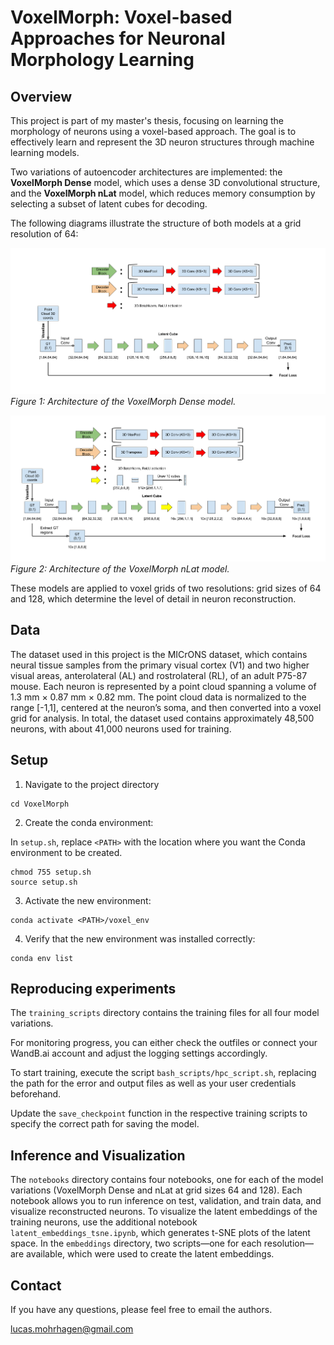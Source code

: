 # VoxelMorph: Voxel-based Approaches for Neuronal Morphology Learning

## Overview
This project is part of my master's thesis, focusing on learning the morphology of neurons using a voxel-based approach. The goal is to effectively learn and represent the 3D neuron structures through machine learning models.

Two variations of autoencoder architectures are implemented: the **VoxelMorph Dense** model, which uses a dense 3D convolutional structure, and the **VoxelMorph nLat** model, which reduces memory consumption by selecting a subset of latent cubes for decoding.

The following diagrams illustrate the structure of both models at a grid resolution of 64:

![VoxelMorph Dense Architecture](graphs/arch_dense.png)
*Figure 1: Architecture of the VoxelMorph Dense model.*

![VoxelMorph nLat Architecture](graphs/arch_nLat.png)
*Figure 2: Architecture of the VoxelMorph nLat model.*

These models are applied to voxel grids of two resolutions: grid sizes of 64 and 128, which determine the level of detail in neuron reconstruction.


## Data
The dataset used in this project is the MICrONS dataset, which contains neural tissue samples from the primary visual cortex (V1) and two higher visual areas, anterolateral (AL) and rostrolateral (RL), of an adult P75-87 mouse. Each neuron is represented by a point cloud spanning a volume of 1.3 mm × 0.87 mm × 0.82 mm. The point cloud data is normalized to the range [-1,1], centered at the neuron’s soma, and then converted into a voxel grid for analysis. In total, the dataset used contains approximately 48,500 neurons, with about 41,000 neurons used for training.


## Setup
1. Navigate to the project directory
```
cd VoxelMorph
```

2. Create the conda environment:

In `setup.sh`, replace `<PATH>` with the location where you want the Conda environment to be created.
```
chmod 755 setup.sh
source setup.sh
```

3. Activate the new environment:
```
conda activate <PATH>/voxel_env
```
4. Verify that the new environment was installed correctly:
```
conda env list
```


## Reproducing experiments
The `training_scripts` directory contains the training files for all four model variations.

For monitoring progress, you can either check the outfiles or connect your WandB.ai account and adjust the logging settings accordingly.

To start training, execute the script `bash_scripts/hpc_script.sh`, replacing the path for the error and output files as well as your user credentials beforehand.

Update the `save_checkpoint` function in the respective training scripts to specify the correct path for saving the model.


## Inference and Visualization

The `notebooks` directory contains four notebooks, one for each of the model variations (VoxelMorph Dense and nLat at grid sizes 64 and 128). Each notebook allows you to run inference on test, validation, and train data, and visualize reconstructed neurons.
To visualize the latent embeddings of the training neurons, use the additional notebook `latent_embeddings_tsne.ipynb`, which generates t-SNE plots of the latent space. In the `embeddings` directory, two scripts—one for each resolution—are available, which were used to create the latent embeddings.


## Contact
If you have any questions, please feel free to email the authors.

lucas.mohrhagen@gmail.com
